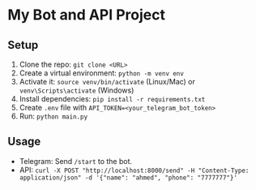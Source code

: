 # My Bot and API Project

## Setup
1. Clone the repo: `git clone <URL>`
2. Create a virtual environment: `python -m venv env`
3. Activate it: `source venv/bin/activate` (Linux/Mac) or `venv\Scripts\activate` (Windows)
4. Install dependencies: `pip install -r requirements.txt`
5. Create `.env` file with `API_TOKEN=<your_telegram_bot_token>`
6. Run: `python main.py`

## Usage
- Telegram: Send `/start` to the bot.
- API: `curl -X POST "http://localhost:8000/send" -H "Content-Type: application/json" -d '{"name": "ahmed", "phone": "7777777"}'`